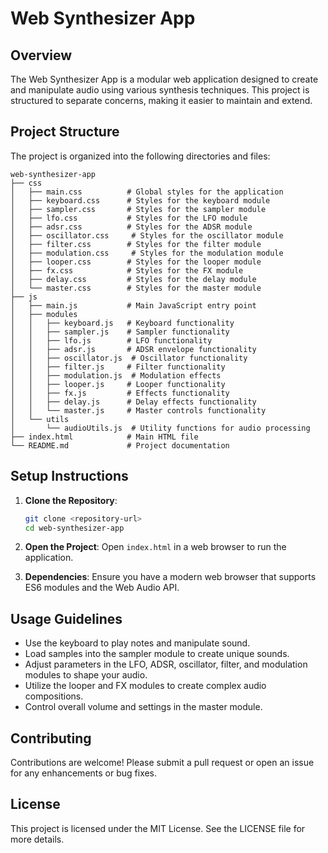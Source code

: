 # Web Synthesizer App

## Overview
The Web Synthesizer App is a modular web application designed to create and manipulate audio using various synthesis techniques. This project is structured to separate concerns, making it easier to maintain and extend.

## Project Structure
The project is organized into the following directories and files:

```
web-synthesizer-app
├── css
│   ├── main.css          # Global styles for the application
│   ├── keyboard.css      # Styles for the keyboard module
│   ├── sampler.css       # Styles for the sampler module
│   ├── lfo.css           # Styles for the LFO module
│   ├── adsr.css          # Styles for the ADSR module
│   ├── oscillator.css     # Styles for the oscillator module
│   ├── filter.css        # Styles for the filter module
│   ├── modulation.css     # Styles for the modulation module
│   ├── looper.css        # Styles for the looper module
│   ├── fx.css            # Styles for the FX module
│   ├── delay.css         # Styles for the delay module
│   └── master.css        # Styles for the master module
├── js
│   ├── main.js           # Main JavaScript entry point
│   ├── modules
│   │   ├── keyboard.js   # Keyboard functionality
│   │   ├── sampler.js    # Sampler functionality
│   │   ├── lfo.js        # LFO functionality
│   │   ├── adsr.js       # ADSR envelope functionality
│   │   ├── oscillator.js  # Oscillator functionality
│   │   ├── filter.js     # Filter functionality
│   │   ├── modulation.js  # Modulation effects
│   │   ├── looper.js     # Looper functionality
│   │   ├── fx.js         # Effects functionality
│   │   ├── delay.js      # Delay effects functionality
│   │   └── master.js     # Master controls functionality
│   └── utils
│       └── audioUtils.js  # Utility functions for audio processing
├── index.html            # Main HTML file
└── README.md             # Project documentation
```

## Setup Instructions
1. **Clone the Repository**: 
   ```bash
   git clone <repository-url>
   cd web-synthesizer-app
   ```

2. **Open the Project**: Open `index.html` in a web browser to run the application.

3. **Dependencies**: Ensure you have a modern web browser that supports ES6 modules and the Web Audio API.

## Usage Guidelines
- Use the keyboard to play notes and manipulate sound.
- Load samples into the sampler module to create unique sounds.
- Adjust parameters in the LFO, ADSR, oscillator, filter, and modulation modules to shape your audio.
- Utilize the looper and FX modules to create complex audio compositions.
- Control overall volume and settings in the master module.

## Contributing
Contributions are welcome! Please submit a pull request or open an issue for any enhancements or bug fixes.

## License
This project is licensed under the MIT License. See the LICENSE file for more details.